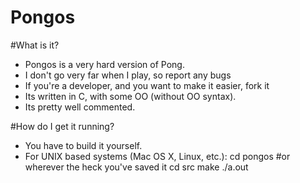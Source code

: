 Pongos
================

#What is it?

* Pongos is a very hard version of Pong.
* I don't go very far when I play, so report any bugs 
* If you're a developer, and you want to make it easier, fork it
* Its written in C, with some OO (without OO syntax).
* Its pretty well commented.

#How do I get it running?

* You have to build it yourself.
* For UNIX based systems (Mac OS X, Linux, etc.):
	cd pongos #or wherever the heck you've saved it	
	cd src 
	make
	./a.out

